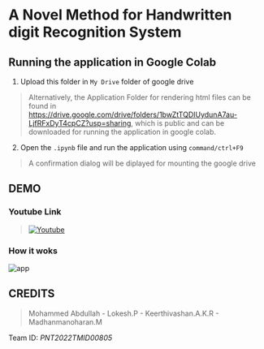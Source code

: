 # A Novel Method for Handwritten digit Recognition System

## Running the application in Google Colab

1. Upload this folder in `My Drive` folder of google drive

>Alternatively, the Application Folder for rendering html files can be found in https://drive.google.com/drive/folders/1bwZtTQDIUydunA7au-LjfRFxDyT4cpCZ?usp=sharing, which is public and can be downloaded for running the application in google colab.

2. Open the `.ipynb` file and run the application using `command/ctrl+F9`
>A confirmation dialog will be diplayed for mounting the google drive

## DEMO

### Youtube Link
>[![Youtube](http://img.youtube.com/vi/iLVx7PRH0TQ/0.jpg)](https://youtu.be/iLVx7PRH0TQ)

### How it woks
![app](https://user-images.githubusercontent.com/63586305/201483978-2302bec8-9592-4b7f-968d-42f3fefdf1b9.gif)

## CREDITS

>Mohammed Abdullah - Lokesh.P - Keerthivashan.A.K.R - Madhanmanoharan.M

Team ID: *PNT2022TMID00805*
